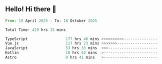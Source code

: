 ## Hello! Hi there 👋

<!--START_SECTION:waka-->

```rust
From: 19 April 2025 - To: 18 October 2025

Total Time: 429 hrs 15 mins

TypeScript                 177 hrs 46 mins >>>>>>>>>>---------------   41.42 %
Vue.js                     117 hrs 23 mins >>>>>>>------------------   27.35 %
JavaScript                 53 hrs 33 mins  >>>----------------------   12.48 %
Kotlin                     10 hrs 42 mins  >------------------------   02.49 %
Astro                      9 hrs 41 mins   >------------------------   02.26 %
```

<!--END_SECTION:waka-->